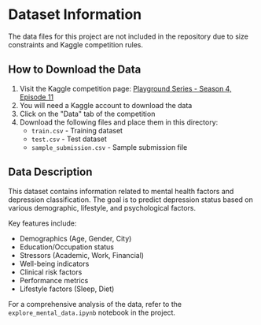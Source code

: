 # Dataset Information

The data files for this project are not included in the repository due to size constraints and Kaggle competition rules.

## How to Download the Data

1. Visit the Kaggle competition page: [Playground Series - Season 4, Episode 11](https://www.kaggle.com/competitions/playground-series-s4e11)
2. You will need a Kaggle account to download the data
3. Click on the "Data" tab of the competition
4. Download the following files and place them in this directory:
   - `train.csv` - Training dataset
   - `test.csv` - Test dataset
   - `sample_submission.csv` - Sample submission file

## Data Description

This dataset contains information related to mental health factors and depression classification. The goal is to predict depression status based on various demographic, lifestyle, and psychological factors.

Key features include:
- Demographics (Age, Gender, City)
- Education/Occupation status
- Stressors (Academic, Work, Financial)
- Well-being indicators
- Clinical risk factors
- Performance metrics
- Lifestyle factors (Sleep, Diet)

For a comprehensive analysis of the data, refer to the `explore_mental_data.ipynb` notebook in the project.
